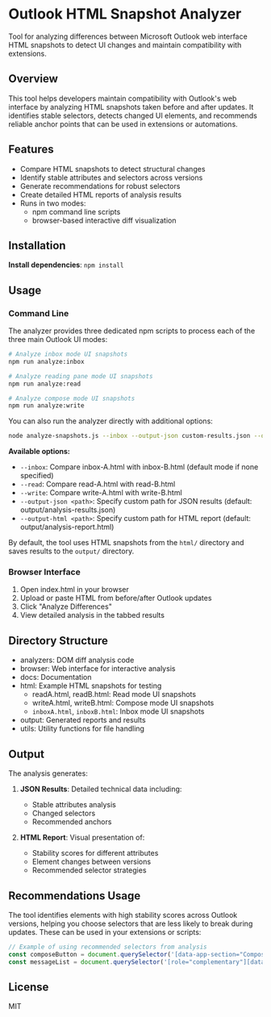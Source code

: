# Outlook HTML Snapshot Analyzer

Tool for analyzing differences between Microsoft Outlook web interface HTML snapshots to detect UI changes and maintain compatibility with extensions.

## Overview

This tool helps developers maintain compatibility with Outlook's web interface by analyzing HTML snapshots taken before and after updates. It identifies stable selectors, detects changed UI elements, and recommends reliable anchor points that can be used in extensions or automations.

## Features

- Compare HTML snapshots to detect structural changes
- Identify stable attributes and selectors across versions
- Generate recommendations for robust selectors
- Create detailed HTML reports of analysis results
- Runs in two modes:
  - npm command line scripts
  - browser-based interactive diff visualization

## Installation

**Install dependencies**: `npm install`

## Usage

### Command Line

The analyzer provides three dedicated npm scripts to process each of the three main Outlook UI modes:

```bash
# Analyze inbox mode UI snapshots
npm run analyze:inbox

# Analyze reading pane mode UI snapshots
npm run analyze:read

# Analyze compose mode UI snapshots
npm run analyze:write
```

You can also run the analyzer directly with additional options:

```bash
node analyze-snapshots.js --inbox --output-json custom-results.json --output-html custom-report.html
```

**Available options:**

- `--inbox`: Compare inbox-A.html with inbox-B.html (default mode if none specified)
- `--read`: Compare read-A.html with read-B.html
- `--write`: Compare write-A.html with write-B.html
- `--output-json <path>`: Specify custom path for JSON results (default: output/analysis-results.json)
- `--output-html <path>`: Specify custom path for HTML report (default: output/analysis-report.html)

By default, the tool uses HTML snapshots from the `html/` directory and saves results to the `output/` directory.

### Browser Interface

1. Open index.html in your browser
2. Upload or paste HTML from before/after Outlook updates
3. Click "Analyze Differences"
4. View detailed analysis in the tabbed results

## Directory Structure

- analyzers: DOM diff analysis code
- browser: Web interface for interactive analysis
- docs: Documentation
- html: Example HTML snapshots for testing
  - readA.html, readB.html: Read mode UI snapshots
  - writeA.html, writeB.html: Compose mode UI snapshots
  - `inboxA.html`, `inboxB.html`: Inbox mode UI snapshots
- output: Generated reports and results
- utils: Utility functions for file handling

## Output

The analysis generates:

1. **JSON Results**: Detailed technical data including:

   - Stable attributes analysis
   - Changed selectors
   - Recommended anchors

2. **HTML Report**: Visual presentation of:
   - Stability scores for different attributes
   - Element changes between versions
   - Recommended selector strategies

## Recommendations Usage

The tool identifies elements with high stability scores across Outlook versions, helping you choose selectors that are less likely to break during updates. These can be used in your extensions or scripts:

```javascript
// Example of using recommended selectors from analysis
const composeButton = document.querySelector('[data-app-section="ComposeArea"]')
const messageList = document.querySelector('[role="complementary"][data-app-section="MessageList"]')
```

## License

MIT
